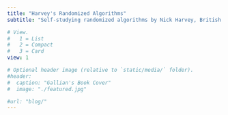 ```yaml
---
title: "Harvey's Randomized Algorithms"
subtitle: "Self-studying randomized algorithms by Nick Harvey, British Columbia"

# View.
#   1 = List
#   2 = Compact
#   3 = Card
view: 1

# Optional header image (relative to `static/media/` folder).
#header:
#  caption: "Gallian's Book Cover"
#  image: "./featured.jpg"

#url: "blog/"
---
```

